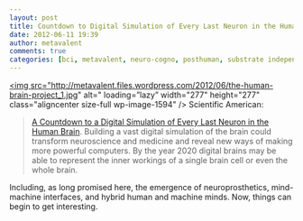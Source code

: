 ```yaml
---
layout: post
title: Countdown to Digital Simulation of Every Last Neuron in the Human Brain
date: 2012-06-11 19:39
author: metavalent
comments: true
categories: [bci, metavalent, neuro-cogno, posthuman, substrate independence, war on aging]
---
```

<a href="http://metavalent.files.wordpress.com/2012/06/the-human-brain-project_1.jpg" rel="attachment wp-att-1594"><img src="http://metavalent.files.wordpress.com/2012/06/the-human-brain-project_1.jpg" alt=" loading=”lazy” width="277" height="277" class="aligncenter size-full wp-image-1594" /></a>
Scientific American:<blockquote><a href='http://www.scientificamerican.com/article.cfm?id=human-brain-project-digital-simulation-neuron'>A Countdown to a Digital Simulation of Every Last Neuron in the Human Brain</a>. Building a vast digital simulation of the brain could transform neuroscience and medicine and reveal new ways of making more powerful computers. By the year 2020 digital brains may be able to represent the inner workings of a single brain cell or even the whole brain.</blockquote><p>Including, as long promised here, the emergence of neuroprosthetics, mind-machine interfaces, and hybrid human and machine minds. Now, things can begin to get interesting.</p>

